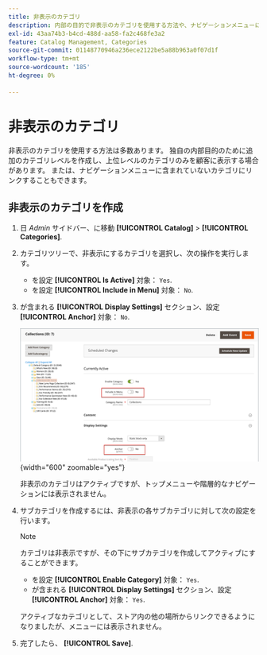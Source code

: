 ```yaml
---
title: 非表示のカテゴリ
description: 内部の目的で非表示のカテゴリを使用する方法や、ナビゲーションメニューに含まれていないカテゴリにリンクする方法について説明します。
exl-id: 43aa74b3-b4cd-488d-aa58-fa2c468fe3a2
feature: Catalog Management, Categories
source-git-commit: 01148770946a236ece2122be5a88b963a0f07d1f
workflow-type: tm+mt
source-wordcount: '185'
ht-degree: 0%

---
```


# 非表示のカテゴリ

非表示のカテゴリを使用する方法は多数あります。 独自の内部目的のために追加のカテゴリレベルを作成し、上位レベルのカテゴリのみを顧客に表示する場合があります。 または、ナビゲーションメニューに含まれていないカテゴリにリンクすることもできます。

## 非表示のカテゴリを作成

1. 日 _Admin_ サイドバー、に移動 **[!UICONTROL Catalog]** > **[!UICONTROL Categories]**.

1. カテゴリツリーで、非表示にするカテゴリを選択し、次の操作を実行します。

   - を設定 **[!UICONTROL Is Active]** 対象： `Yes`.
   - を設定 **[!UICONTROL Include in Menu]** 対象： `No`.

1. が含まれる **[!UICONTROL Display Settings]** セクション、設定 **[!UICONTROL Anchor]** 対象： `No`.

   ![非表示のカテゴリ](./assets/hidden-categories.png){width="600" zoomable="yes"}

   非表示のカテゴリはアクティブですが、トップメニューや階層的なナビゲーションには表示されません。

1. サブカテゴリを作成するには、非表示の各サブカテゴリに対して次の設定を行います。

   >[!NOTE]
   >
   >カテゴリは非表示ですが、その下にサブカテゴリを作成してアクティブにすることができます。

   - を設定 **[!UICONTROL Enable Category]** 対象： `Yes`.
   - が含まれる **[!UICONTROL Display Settings]** セクション、設定 **[!UICONTROL Anchor]** 対象： `Yes`.

   アクティブなカテゴリとして、ストア内の他の場所からリンクできるようになりましたが、メニューには表示されません。

1. 完了したら、 **[!UICONTROL Save]**.
